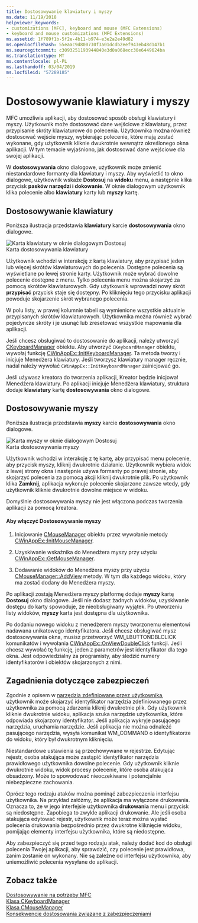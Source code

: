 ```yaml
---
title: Dostosowywanie klawiatury i myszy
ms.date: 11/19/2018
helpviewer_keywords:
- customizations [MFC], keyboard and mouse (MFC Extensions)
- keyboard and mouse customizations (MFC Extensions)
ms.assetid: 1f789f1b-5f2e-4b11-b974-e3e2a2e49d82
ms.openlocfilehash: 55eaac9d800730f3a01dcdb2eef943eb48d147b1
ms.sourcegitcommit: c3093251193944840e3d0a068ecc30e6449624ba
ms.translationtype: MT
ms.contentlocale: pl-PL
ms.lasthandoff: 03/04/2019
ms.locfileid: "57289185"
---
```

# <a name="keyboard-and-mouse-customization"></a>Dostosowywanie klawiatury i myszy

MFC umożliwia aplikacji, aby dostosować sposób obsługi klawiatury i myszy. Użytkownik może dostosować dane wejściowe z klawiatury, przez przypisanie skróty klawiaturowe do polecenia. Użytkownika można również dostosować wejście myszy, wybierając polecenie, które mają zostać wykonane, gdy użytkownik kliknie dwukrotnie wewnątrz określonego okna aplikacji. W tym temacie wyjaśniono, jak dostosować dane wejściowe dla swojej aplikacji.

W **dostosowywania** okno dialogowe, użytkownik może zmienić niestandardowe formanty dla klawiatury i myszy. Aby wyświetlić to okno dialogowe, użytkownik wskaże **Dostosuj** na **widoku** menu, a następnie klika przycisk **pasków narzędzi i dokowanie**. W oknie dialogowym użytkownik klika polecenie albo **klawiatury** karty lub **myszy** kartę.

## <a name="keyboard-customization"></a>Dostosowywanie klawiatury

Poniższa ilustracja przedstawia **klawiatury** karcie **dostosowywania** okno dialogowe.

![Karta klawiatury w oknie dialogowym Dostosuj](../mfc/media/mfcnextkeyboardtab.png "klawiatury karty w oknie dialogowym Dostosuj") <br/>
Karta dostosowywania klawiatury

Użytkownik wchodzi w interakcję z kartą klawiatury, aby przypisać jeden lub więcej skrótów klawiaturowych do polecenia. Dostępne polecenia są wyświetlane po lewej stronie karty. Użytkownik może wybrać dowolne polecenie dostępne z menu. Tylko polecenia menu można skojarzyć za pomocą skrótów klawiaturowych. Gdy użytkownik wprowadzi nowy skrót **przypisać** przycisk staje się dostępny. Po kliknięciu tego przycisku aplikacji powoduje skojarzenie skrót wybranego polecenia.

W polu listy, w prawej kolumnie tabeli są wymienione wszystkie aktualnie przypisanych skrótów klawiaturowych. Użytkownika można również wybrać pojedyncze skróty i je usunąć lub zresetować wszystkie mapowania dla aplikacji.

Jeśli chcesz obsługiwać to dostosowanie do aplikacji, należy utworzyć [CKeyboardManager](../mfc/reference/ckeyboardmanager-class.md) obiektu. Aby utworzyć `CKeyboardManager` obiektu, wywołaj funkcję [CWinAppEx::InitKeyboardManager](../mfc/reference/cwinappex-class.md#initkeyboardmanager). Ta metoda tworzy i inicjuje Menedżera klawiatury. Jeśli tworzysz klawiatury manager ręcznie, nadal należy wywołać `CWinAppEx::InitKeyboardManager` zainicjować go.

Jeśli używasz kreatora do tworzenia aplikacji, Kreator będzie inicjował Menedżera klawiatury. Po aplikacji inicjuje Menedżera klawiatury, struktura dodaje **klawiatury** kartę **dostosowywania** okno dialogowe.

## <a name="mouse-customization"></a>Dostosowywanie myszy

Poniższa ilustracja przedstawia **myszy** karcie **dostosowywania** okno dialogowe.

![Karta myszy w oknie dialogowym Dostosuj](../mfc/media/mfcnextmousetab.png "myszy karty w oknie dialogowym Dostosuj") <br/>
Karta dostosowywania myszy

Użytkownik wchodzi w interakcję z tę kartę, aby przypisać menu polecenie, aby przycisk myszy, kliknij dwukrotnie działanie. Użytkownik wybiera widok z lewej strony okna i następnie używa formanty po prawej stronie, aby skojarzyć polecenia za pomocą akcji kliknij dwukrotnie plik. Po użytkownik klika **Zamknij**, aplikacja wykonuje polecenie skojarzone zawsze wtedy, gdy użytkownik kliknie dwukrotnie dowolne miejsce w widoku.

Domyślnie dostosowywania myszy nie jest włączona podczas tworzenia aplikacji za pomocą kreatora.

#### <a name="to-enable-mouse-customization"></a>Aby włączyć Dostosowywanie myszy

1. Inicjowanie [CMouseManager](../mfc/reference/cmousemanager-class.md) obiektu przez wywołanie metody [CWinAppEx::InitMouseManager](../mfc/reference/cwinappex-class.md#initmousemanager).

1. Uzyskiwanie wskaźnika do Menedżera myszy przy użyciu [CWinAppEx::GetMouseManager](../mfc/reference/cwinappex-class.md#getmousemanager).

1. Dodawanie widoków do Menedżera myszy przy użyciu [CMouseManager::AddView](../mfc/reference/cmousemanager-class.md#addview) metody. W tym dla każdego widoku, który ma zostać dodany do Menedżera myszy.

Po aplikacji zostają Menedżera myszy platformę dodaje **myszy** kartę **Dostosuj** okno dialogowe. Jeśli nie dodasz żadnych widoków, uzyskiwanie dostępu do karty spowoduje, że nieobsługiwany wyjątek. Po utworzeniu listy widoków, **myszy** karta jest dostępna dla użytkownika.

Po dodaniu nowego widoku z menedżerem myszy tworzonemu elementowi nadawana unikatowego identyfikatora. Jeśli chcesz obsługiwać mysz dostosowywania okna, musisz przetworzyć WM_LBUTTONDBLCLICK komunikatów i wywołania [CWinAppEx::OnViewDoubleClick](../mfc/reference/cwinappex-class.md#onviewdoubleclick) funkcji. Jeśli chcesz wywołać tę funkcję, jeden z parametrów jest identyfikator dla tego okna. Jest odpowiedzialny za programisty, aby śledzić numery identyfikatorów i obiektów skojarzonych z nimi.

## <a name="security-concerns"></a>Zagadnienia dotyczące zabezpieczeń

Zgodnie z opisem w [narzędzia zdefiniowane przez użytkownika](../mfc/user-defined-tools.md), użytkownik może skojarzyć identyfikator narzędzia zdefiniowanego przez użytkownika za pomocą zdarzenia kliknij dwukrotnie plik. Gdy użytkownik kliknie dwukrotnie widoku, aplikacja szuka narzędzie użytkownika, które odpowiada skojarzony identyfikator. Jeśli aplikacja wykryje pasującego narzędzia, uruchamia narzędzie. Jeśli aplikacja nie można odnaleźć pasującego narzędzia, wysyła komunikat WM_COMMAND o identyfikatorze do widoku, który był dwukrotnym kliknięciu.

Niestandardowe ustawienia są przechowywane w rejestrze. Edytując rejestr, osoba atakująca może zastąpić identyfikator narzędzia prawidłowego użytkownika dowolne polecenie. Gdy użytkownik kliknie dwukrotnie widoku, widok procesy polecenie, które osoba atakująca obsadzony. Może to spowodować nieoczekiwane i potencjalnie niebezpieczne zachowania.

Oprócz tego rodzaju ataków można pominąć zabezpieczenia interfejsu użytkownika. Na przykład załóżmy, że aplikacja ma wyłączone drukowania. Oznacza to, że w jego interfejsie użytkownika **drukowania** menu i przycisk są niedostępne. Zapobiega to zwykle aplikacji drukowanie. Ale jeśli osoba atakująca edytować rejestr, użytkownik może teraz można wysłać polecenia drukowania bezpośrednio przez dwukrotne kliknięcie widoku, pomijając elementy interfejsu użytkownika, które są niedostępne.

Aby zabezpieczyć się przed tego rodzaju atak, należy dodać kod do obsługi polecenia Twojej aplikacji, aby sprawdzić, czy polecenie jest prawidłowa, zanim zostanie on wykonany. Nie są zależne od interfejsu użytkownika, aby uniemożliwić polecenia wysyłane do aplikacji.

## <a name="see-also"></a>Zobacz także

[Dostosowywanie na potrzeby MFC](../mfc/customization-for-mfc.md)<br/>
[Klasa CKeyboardManager](../mfc/reference/ckeyboardmanager-class.md)<br/>
[Klasa CMouseManager](../mfc/reference/cmousemanager-class.md)<br/>
[Konsekwencje dostosowania związane z zabezpieczeniami](../mfc/security-implications-of-customization.md)

